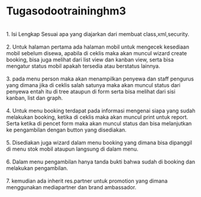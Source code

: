 # Tugasodootraininghm3
<br> 1. Isi Lengkap Sesuai apa yang diajarkan dari membuat class,xml,security. </br>
<br> 2. Untuk halaman pertama ada halaman mobil untuk mengecek kesediaan mobil sebelum disewa, apabila di ceklis maka akan muncul wizard create booking, bisa juga melihat dari list view dan kanban view, serta bisa mengatur status mobil apakah tersedia atau berstatus lainnya. </br>
<br> 3. pada menu person maka akan menampilkan penyewa dan staff pengurus yang dimana jika di ceklis salah satunya maka akan muncul status dari penyewa  entah itu di tree ataupun di form serta bisa melihat dari sisi kanban, list dan graph. </br>
<br> 4. Untuk menu booking terdapat pada informasi mengenai siapa yang sudah melakukan booking, ketika di ceklis maka akan muncul print untuk report. Serta ketika di pencet form maka akan muncul status dan bisa melanjutkan ke pengambilan dengan button yang disediakan. </br>
<br> 5. Disediakan juga wizard dalam menu booking yang dimana bisa dipanggil di menu stok mobil ataupun langsung di dalam menu.</br>
<br> 6. Dalam menu pengambilan hanya tanda bukti bahwa sudah di booking dan melakukan pengambilan.</br>
<br> 7. kemudian ada inherit res.partner untuk promotion yang dimana menggunakan mediapartner dan brand ambassador.</br>
